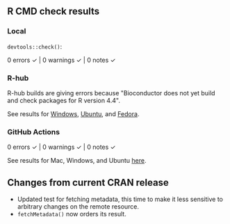 ## R CMD check results

### Local

`devtools::check()`:

  0 errors ✓ | 0 warnings ✓ | 0 notes ✓

### R-hub

R-hub builds are giving errors because "Bioconductor does not yet build and check packages for R version 4.4".

See results for [Windows](https://builder.r-hub.io/status/seeker_1.1.3.tar.gz-7dd2f5c93e324fceb89b5451f55325ec), [Ubuntu](https://builder.r-hub.io/status/seeker_1.1.3.tar.gz-e086fb7a85834001b34f4a6111838921), and [Fedora](https://builder.r-hub.io/status/seeker_1.1.3.tar.gz-c75d4dfc8fd74825b4fbac365d27c862).

### GitHub Actions

  0 errors ✓ | 0 warnings ✓ | 0 notes ✓

See results for Mac, Windows, and Ubuntu [here]().

## Changes from current CRAN release

* Updated test for fetching metadata, this time to make it less sensitive to arbitrary changes on the remote resource.
* `fetchMetadata()` now orders its result.
